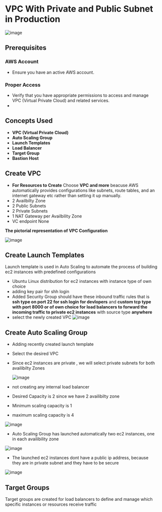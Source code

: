 # VPC With Private and Public Subnet in Production
![image](https://github.com/user-attachments/assets/a0768f7a-53a2-4ab9-a330-4be315679705)
## Prerequisites

### AWS Account
- Ensure you have an active AWS account.

### Proper Access
- Verify that you have appropriate permissions to access and manage VPC (Virtual Private Cloud) and related services.
- 
## Concepts Used
- **VPC (Virtual Private Cloud)**
- **Auto Scaling Group**
- **Launch Templates**
- **Load Balancer**
- **Target Group**
- **Bastion Host**

## Create VPC
- **For Resources to Create** Choose **VPC and more** beacuse AWS automatically provides configurations like subnets, route tables, and an internet gateway etc rather than setting it up manually.
- 2 Availbilty Zone 
- 2 Public Subnets
- 2 Private Subnets
- 1 NAT Gateway per Availbility Zone
- VC endpoint None
  
**The pictorial representation of VPC Configuration**

![image](https://github.com/user-attachments/assets/b40dd64f-901a-43a5-9712-9754a2927d9d)
## Create Launch Templates
Launch template is used in Auto Scaling to automate the process of building ec2 instances with predefined configurations
- Ubuntu Linux distribution for ec2 instances with instance type of own choice
- adding key pair for shh login 
- Added Security Group should have these inbound traffic rules that is **ssh type on port 22 for ssh login for devlopers** and **custom tcp type with port 8000 or of own choice for load balancers to forward the incoming traffic to private ec2 instances** with source type **anywhere**
- select the newly created VPC 
![image](https://github.com/user-attachments/assets/429b7dad-13f5-4abd-9aaa-15d98f01a324)

## Create Auto Scaling Group

- Adding recently created launch template
- Select the desired VPC
- Since ec2 instances are private , we will select private subnets for both availibilty Zones

  ![image](https://github.com/user-attachments/assets/acd84261-6987-4751-8348-424044c16cf1)
- not creating any internal load balancer
- Desired Capacity is 2 since we have 2 availibilty zone
- Minimum scaling capacity is 1
- maximum scaling capacity is 4

![image](https://github.com/user-attachments/assets/38b09c83-d819-4a87-808f-01267f977518)

- Auto Scaling Group has launched automatically two ec2 instances, one in each availibility zone

![image](https://github.com/user-attachments/assets/14a968fb-7408-4a3f-ba09-53b8ba209a4e)

- The launched ec2 instances dont have a public ip address, because they are in private subnet and they have to be secure

![image](https://github.com/user-attachments/assets/33a2c95b-38d4-4fcc-96b3-bcbe9ba58f5b)

## Target Groups
Target groups are created for load balancers to define and manage which specific instances or resources receive traffic







